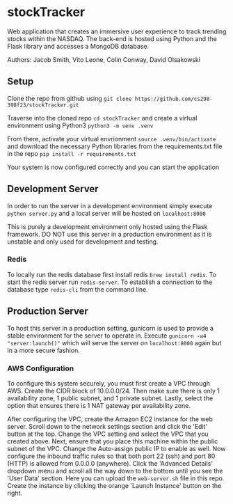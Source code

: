 # stockTracker
Web application that creates an immersive user experience to track trending stocks within the NASDAQ. The back-end is hosted using Python and the Flask library and accesses a MongoDB database.

Authors:
Jacob Smith, Vito Leone, Colin Conway, David Olsakowski

## Setup
Clone the repo from github using `git clone https://github.com/cs298-398f23/stockTracker.git`

Traverse into the cloned repo `cd stockTracker` and create a virtual environment using Python3 `python3 -m venv .venv`

From there, activate your virtual envrionment `source .venv/bin/activate` and download the necessary Python libraries from the requirements.txt file in the repo `pip install -r requirements.txt`

Your system is now configured correctly and you can start the application

## Development Server
In order to run the server in a development environment simply execute `python server.py` and a local server will be hosted on `localhost:8000`

This is purely a development environment only hosted using the Flask framework. DO NOT use this server in a production environment as it is unstable and only used for development and testing.

### Redis
To locally run the redis database first install redis `brew install redis`. To start the redis server run `redis-server`. To establish a connection to the database type `redis-cli` from the command line. 

## Production Server
To host this server in a production setting, gunicorn is used to provide a stable environment for the server to operate in. Execute `gunicorn -w4 "server:launch()"` which will serve the server on `localhost:8000` again but in a more secure fashion.

### AWS Configuration
To configure this system securely, you must first create a VPC through AWS. Create the CIDR block of 10.0.0.0/24. Then make sure there is only 1 availability zone, 1 public subnet, and 1 private subnet. Lastly, select the option that ensures there is 1 NAT gateway per availability zone.

After configuring the VPC, create the Amazon EC2 instance for the web server. Scroll down to the network settings section and click the 'Edit' button at the top. Change the VPC setting and select the VPC that you created above. Next, ensure that you place this machine within the public subnet of the VPC. Change the Auto-assign public IP to enable as well. Now configure the inbound traffic rules so that both port 22 (ssh) and port 80 (HTTP) is allowed from 0.0.0.0 (anywhere). Click the 'Advanced Details' dropdown menu and scroll all the way down to the bottom until you see the 'User Data' section. Here you can upload the `web-server.sh` file in this repo. Create the instance by clicking the orange 'Launch Instance' button on the right. 
